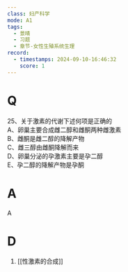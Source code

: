 ```yaml
---
class: 妇产科学
mode: A1
tags:
  - 景晴
  - 习题
  - 章节-女性生殖系统生理
record:
  - timestamps: 2024-09-10-16:46:32
    score: 1
---
```


# Q
25、关于激素的代谢下述何项是正确的  
A、卵巢主要合成雌二醇和雌酮两种雌激素  
B、雌酮是雌二醇的降解产物  
C、雌三醇由雌酮降解而来  
D、卵巢分泌的孕激素主要是孕二醇  
E、孕二醇的降解产物是孕酮  
# A
A
# D
1. [[性激素的合成]]